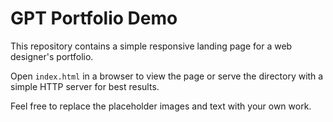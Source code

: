 # GPT Portfolio Demo

This repository contains a simple responsive landing page for a web designer's portfolio.

Open `index.html` in a browser to view the page or serve the directory with a simple HTTP server for best results.

Feel free to replace the placeholder images and text with your own work.
